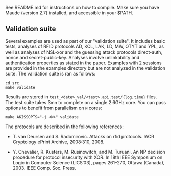 See README.md for instructions on how to compile. Make sure you
have Maude (version 2.7) installed, and accessible in your $PATH.

Validation suite
----------------

Several examples are used as part of our "validation suite".
It includes basic tests, analyses of RFID protocols AD, KCL, LAK,
LD, MW, OTYT and YPL, as well as analyses of NSL-xor and the guessing 
attack protocols direct-auth, nonce and secret-public-key. Analyses 
involve unlinkability and authentication properties as stated in the
paper. Examples with 2 sessions are provided in the examples directory
but are not analyzed in the validation suite. The validation suite is 
ran as follows:

    cd src
    make validate

Results are stored in `test_<date>_val/<test>.api.test/{log,time}`
files. The test suite takes 3mn to complete on a single 2.6GHz core.
You can pass options to benefit from parallelism on `N` cores:

    make AKISSOPTS="-j <N>" validate


The protocols are described in the following references:

 * T. van Deursen and S. Radomirovic. Attacks on rfid
   protocols. IACR Cryptology ePrint Archive, 2008:310,
   2008.

 * Y. Chevalier, R. Kusters, M. Rusinowitch, and
   M. Turuani. An NP decision procedure for protocol
   insecurity with XOR. In 18th IEEE Symposium on
   Logic in Computer Science (LICS’03), pages 261–270,
   Ottawa (Canada), 2003. IEEE Comp. Soc. Press.
